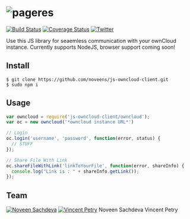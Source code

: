 # ![pageres](https://upload.wikimedia.org/wikipedia/commons/thumb/f/f6/OwnCloud_logo_and_wordmark.svg/1200px-OwnCloud_logo_and_wordmark.svg.png)

[![Build Status](https://travis-ci.org/noveens/js-owncloud-client.svg?branch=master)](https://travis-ci.org/noveens/js-owncloud-client) [![Coverage Status](https://coveralls.io/repos/github/noveens/js-owncloud-client/badge.svg?branch=master)](https://coveralls.io/github/noveens/js-owncloud-client?branch=master) [![Twitter](https://img.shields.io/twitter/url/https/www.github.com/noveens/js-owncloud-client.svg?style=social)](https://twitter.com/intent/tweet?text=Wow:&url=%5Bobject%20Object%5D)

Use this JS library for seaemless communication with your ownCloud instance.
Currently supports NodeJS, browser support coming soon!


## Install

```
$ git clone https://github.com/noveens/js-owncloud-client.git
$ sudo npm i
```


## Usage

```js
var owncloud = require('js-owncloud-client/owncloud');
var oc = new owncloud('*owncloud instance URL*')

// Login
oc.login('username', 'password', function(error, status) {
  // STUFF
});

// Share File With Link
oc.shareFileWithLink('linkToYourFile', function(error, shareInfo) {
  console.log("Link is : " + shareInfo.getLink());
});

```

## Team

[![Noveen Sachdeva](http://gravatar.com/avatar/fb09a21ff4cb473d6cf5e70c5fc0f751?s=144)](http://noveensachdeva.me)   [![Vincent Petry](https://avatars1.githubusercontent.com/u/277525?v=3&s=144)](https://github.com/PVince81)
Noveen Sachdeva                          Vincent Petry
